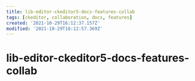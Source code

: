```yaml
---
title: lib-editor-ckeditor5-docs-features-collab
tags: [ckeditor, collaboration, docs, features]
created: '2021-10-29T16:12:37.157Z'
modified: '2021-10-29T16:12:57.369Z'
---
```


# lib-editor-ckeditor5-docs-features-collab
